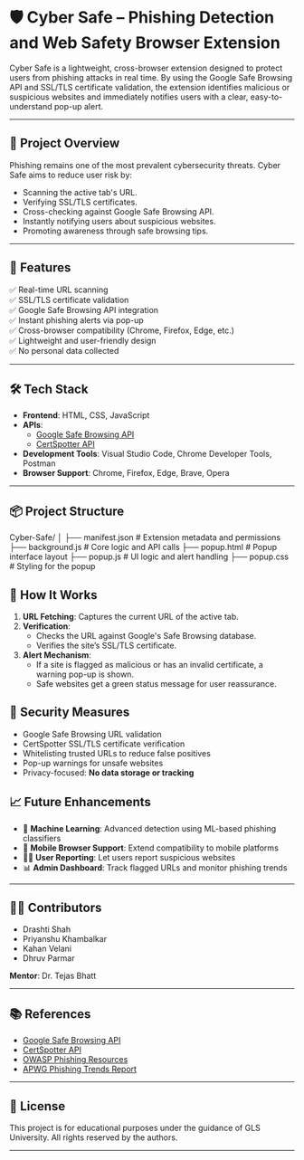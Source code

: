 # 🛡️ Cyber Safe – Phishing Detection and Web Safety Browser Extension

Cyber Safe is a lightweight, cross-browser extension designed to protect users from phishing attacks in real time. By using the Google Safe Browsing API and SSL/TLS certificate validation, the extension identifies malicious or suspicious websites and immediately notifies users with a clear, easy-to-understand pop-up alert.

---

## 📌 Project Overview

Phishing remains one of the most prevalent cybersecurity threats. Cyber Safe aims to reduce user risk by:

- Scanning the active tab's URL.
- Verifying SSL/TLS certificates.
- Cross-checking against Google Safe Browsing API.
- Instantly notifying users about suspicious websites.
- Promoting awareness through safe browsing tips.

---

## 🎯 Features

✅ Real-time URL scanning  
✅ SSL/TLS certificate validation  
✅ Google Safe Browsing API integration  
✅ Instant phishing alerts via pop-up  
✅ Cross-browser compatibility (Chrome, Firefox, Edge, etc.)  
✅ Lightweight and user-friendly design  
✅ No personal data collected  

---

## 🛠️ Tech Stack

- **Frontend**: HTML, CSS, JavaScript
- **APIs**: 
  - [Google Safe Browsing API](https://developers.google.com/safe-browsing)
  - [CertSpotter API](https://sslmate.com/certspotter/)
- **Development Tools**: Visual Studio Code, Chrome Developer Tools, Postman
- **Browser Support**: Chrome, Firefox, Edge, Brave, Opera

---

## 📦 Project Structure

Cyber-Safe/
│
├── manifest.json # Extension metadata and permissions
├── background.js # Core logic and API calls
├── popup.html # Popup interface layout
├── popup.js # UI logic and alert handling
├── popup.css # Styling for the popup

## 🚀 How It Works

1. **URL Fetching**: Captures the current URL of the active tab.
2. **Verification**:
   - Checks the URL against Google's Safe Browsing database.
   - Verifies the site’s SSL/TLS certificate.
3. **Alert Mechanism**:
   - If a site is flagged as malicious or has an invalid certificate, a warning pop-up is shown.
   - Safe websites get a green status message for user reassurance.

## 🧪 Security Measures

- Google Safe Browsing URL validation
- CertSpotter SSL/TLS certificate verification
- Whitelisting trusted URLs to reduce false positives
- Pop-up warnings for unsafe websites
- Privacy-focused: **No data storage or tracking**

## 📈 Future Enhancements

- 🤖 **Machine Learning**: Advanced detection using ML-based phishing classifiers
- 📱 **Mobile Browser Support**: Extend compatibility to mobile platforms
- 🧑‍💻 **User Reporting**: Let users report suspicious websites
- 📊 **Admin Dashboard**: Track flagged URLs and monitor phishing trends

---

## 👩‍💻 Contributors

- Drashti Shah  
- Priyanshu Khambalkar  
- Kahan Velani  
- Dhruv Parmar  

**Mentor**: Dr. Tejas Bhatt

---

## 📚 References

- [Google Safe Browsing API](https://developers.google.com/safe-browsing)
- [CertSpotter API](https://sslmate.com/certspotter/)
- [OWASP Phishing Resources](https://owasp.org/www-community/attacks/Phishing)
- [APWG Phishing Trends Report](https://apwg.org/trendsreports/)

---

## 📃 License

This project is for educational purposes under the guidance of GLS University. All rights reserved by the authors.

---
